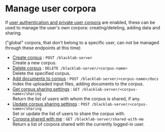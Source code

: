 # Manage user corpora

If [user authentication and private user corpora](/server/howtos.md#let-users-manage-their-own-corpora) are enabled, these can be used to manage the user's own corpora: creating/deleting, adding data and sharing.

("global" corpora, that don't belong to a specific user, can not be managed through these endpoints at this time)

* [Create corpus](create.md) : `POST /blacklab-server`<br>Create a new corpus.
* [Delete corpus](delete.md) : `DELETE /blacklab-server/<corpus-name>`<br>Delete the specified corpus.
* [Add documents to corpus](add-documents.md) : `POST /blacklab-server/<corpus-name>/docs`<br>Index the uploaded input files, adding documents to the corpus.
* [Get corpus sharing settings](sharing-get.md) : `GET /blacklab-server/<corpus-name>/sharing`<br>Return the list of users with whom the corpus is shared, if any.
* [Update corpus sharing settings](sharing-save.md) : `POST /blacklab-server/<corpus-name>/sharing`<br>Set or update the list of users to share the corpus with.
* [Corpora shared with me](shared-with-me.md) : `GET /blacklab-server/shared-with-me`<br>Return a list of corpora shared with the currently logged-in user.


